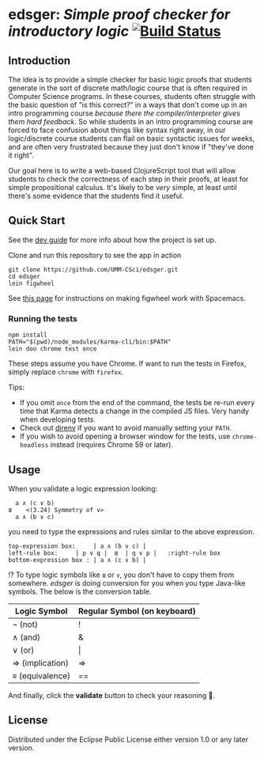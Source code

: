 edsger: _Simple proof checker for introductory logic_ 
[![Build Status](https://travis-ci.org/UMM-CSci/edsger.svg)](https://travis-ci.org/UMM-CSci/edsger)
=====================================================

## Introduction

The idea is to provide a simple checker for basic logic proofs that students
generate in the sort of discrete math/logic course that is often required in
Computer Science programs. In these courses, students often struggle with the
basic question of "is this correct?" in a ways that don't come up in an intro
programming course _because there the compiler/interpreter gives them hard
feedback_. So while students in an intro programming course are forced to face
confusion about things like syntax right away, in our logic/discrete course
students can flail on basic syntactic issues for weeks, and are often very
frustrated because they just don't know if "they've done it right".

Our goal here is to write a web-based ClojureScript tool that will allow
students to check the correctness of each step in their proofs, at least for
simple propositional calculus. It's likely to be _very_ simple, at least until
there's some evidence that the students find it useful.

## Quick Start

See the [dev guide](doc/developer/dev-guide.md) for more info about how the project is set up.

Clone and run this repository to see the app in action
```
git clone https://github.com/UMM-CSci/edsger.git
cd edsger
lein figwheel
```
See [this page](doc/developer/hacking.md) for instructions on making figwheel work with Spacemacs.

### Running the tests

```
npm install
PATH="$(pwd)/node_modules/karma-cli/bin:$PATH"
lein doo chrome test once
```

These steps assume you have Chrome. If want to run the tests in Firefox, simply
replace `chrome` with `firefox`.

Tips:
- If you omit `once` from the end of the command, the tests be re-run every time
  that Karma detects a change in the compiled JS files. Very handy when developing
  tests.
- Check out [direnv](https://direnv.net/) if you want to avoid manually setting your
  `PATH`.
- If you wish to avoid opening a browser window
  for the tests, use `chrome-headless` instead (requires Chrome 59 or later).

## Usage

When you validate a logic expression looking:  
```
  a ∧ (c ∨ b)
≣    <(3.24) Symmetry of ∨>
  a ∧ (b ∨ c) 
```
you need to type the expressions and rules similar to the above expression.  

```
top-expression box:     | a ∧ (b ∨ c) |
left-rule box:     | p ∨ q |  ≣  | q ∨ p |   :right-rule box
bottom-expression box : | a ∧ (c ∨ b) |
```

:interrobang: To type logic symbols like `≣` or `∨`, you don't have to copy them 
from somewhere. _edsger_ is doing conversion for you when you type Java-like symbols. 
The below is the conversion table.

| Logic Symbol    | Regular Symbol (on keyboard) |
| -------------   | -------------                |
| ¬ (not)         | !                            |
| ∧ (and)         | &                            |
| ∨ (or)          | \|                           |
| ⇒ (implication) | =>                           |
| ≡ (equivalence) | ==                           |

And finally, click the **validate** button to check your reasoning :100:.

## License

Distributed under the Eclipse Public License either version 1.0 or any later version.
